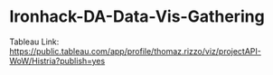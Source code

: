 # Ironhack-DA-Data-Vis-Gathering
Tableau Link: https://public.tableau.com/app/profile/thomaz.rizzo/viz/projectAPI-WoW/Histria?publish=yes
